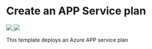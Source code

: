 # Create an APP Service plan

<a href="https://portal.azure.com/#create/Microsoft.Template/uri/https%3A%2F%2Fraw.githubusercontent.com%2FSeryio%2Fazure-demos%2Fmaster%2F100-app-service-plan%2Fazuredeploy.json" target="_blank">
    <img src="http://azuredeploy.net/deploybutton.png"/>
</a>
<a href="http://armviz.io/#/?load=https%3A%2F%2Fraw.githubusercontent.com%2FSeryio%2Fazure-demos%2Fmaster%2F100-web-apps%2Fazuredeploy.json" target="_blank">
    <img src="http://armviz.io/visualizebutton.png"/>
</a>

This template deploys an Azure APP service plan
